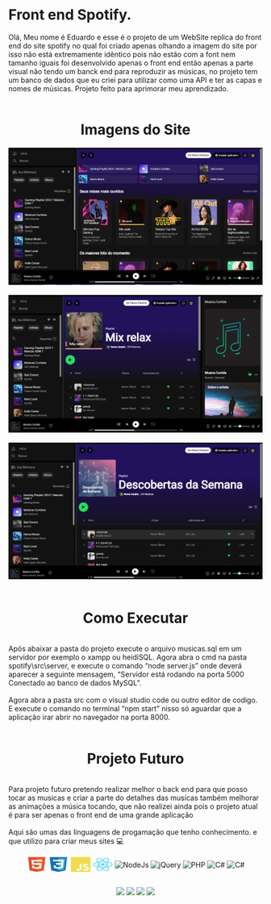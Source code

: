 # Front end Spotify.

Olá, Meu nome é Eduardo e esse é o projeto de um WebSite replica do front end do site spotify no qual foi criado apenas olhando a imagem do site por isso não está extremamente idêntico pois não estão com a font nem tamanho iguais foi desenvolvido apenas o front end então apenas a parte visual não tendo um banck end para reproduzir as músicas, no projeto tem um banco de dados que eu criei para utilizar como uma API e ter as capas e nomes de músicas. Projeto feito para aprimorar meu aprendizado.
<br>
<br>
  <div align="center">
  <h1>Imagens do Site</h1>
  <img src="img1.png">
  <br>
  <br>
  <img src="img2.png">
  <br>
  <br>
  <img src="img3.png">
  <br>
  <br>
  <h1>Como Executar</h1>
  </div>
  <br>
  Após abaixar a pasta do projeto execute o arquivo musicas.sql em um servidor por exemplo o xampp ou heidiSQL. Agora abra o cmd na pasta spotify\src\server, e
  execute o comando “node server.js” onde deverá  aparecer a seguinte mensagem, “Servidor está rodando na porta 5000 Conectado ao banco de dados MySQL”. 
   <br>
   <br>
  Agora abra a pasta src com o visual studio code ou outro editor de codigo. E execute o comando no terminal “npm start” nisso só aguardar que a aplicação irar abrir no navegador na porta 8000.
<br>
<br>
 <div align="center">
 <h1>Projeto Futuro</h1>
 </div>
 <br>
Para projeto futuro pretendo realizar melhor o back end para que posso tocar as musicas e criar a parte do detalhes das musicas também melhorar as animações a música tocando, que não realizei   ainda pois o projeto atual é para ser apenas o front end de uma grande aplicação 
 <br>
 
<br>
  Aqui são umas das linguagens de progamação que tenho conhecimento. e que utilizo para criar meus sites 💻
<br>
<div align="center" style="display: inline_block"><br> 
  <img align="center" alt="HTML" height="30" width="40" src="https://raw.githubusercontent.com/devicons/devicon/master/icons/html5/html5-original.svg">
  <img align="center" alt="CSS" height="30" width="40" src="https://raw.githubusercontent.com/devicons/devicon/master/icons/css3/css3-original.svg">
  <img align="center" alt="Js" height="30" width="40" src="https://raw.githubusercontent.com/devicons/devicon/master/icons/javascript/javascript-plain.svg">
  <img align="center" alt="React" height="30" width="40" src="https://raw.githubusercontent.com/devicons/devicon/master/icons/react/react-original.svg">
  <img align="center" alt="NodeJs" height="30" width="40" src="https://cdn.jsdelivr.net/gh/devicons/devicon/icons/nodejs/nodejs-original.svg" />
  <img align="center" alt="jQuery" height="30" width="40" src="https://cdn.jsdelivr.net/gh/devicons/devicon/icons/jquery/jquery-original.svg" />
  <img align="center" alt="PHP" height="30" width="40" src="https://cdn.jsdelivr.net/gh/devicons/devicon/icons/php/php-original.svg" />
  <img align="center" alt="C#" height="30" width="40" src="https://cdn.jsdelivr.net/gh/devicons/devicon/icons/csharp/csharp-original.svg" />
  <img align="center" alt="C#" height="30" width="40" src="https://cdn.jsdelivr.net/gh/devicons/devicon/icons/python/python-original.svg" />
            
  ##
 
<div> 
  <a href="https://www.instagram.com/eduardofs_02/?hl=pt-br" target="_blank"><img src="https://img.shields.io/badge/-Instagram-%23E4405F?style=for-the-badge&logo=instagram&logoColor=white" target="_blank"></a>
  <a href="https://www.facebook.com/profile.php?id=100021540135507" target="_blank"><img src="https://img.shields.io/badge/Facebook-1877F2?style=for-the-badge&logo=facebook&logoColor=white" target="_blank"></a>
  <a href = "mailto:eduardo.f.seco@gmail.com"><img src="https://img.shields.io/badge/Gmail-D14836?style=for-the-badge&logo=gmail&logoColor=white" target="_blank"></a>
  <a href="https://open.spotify.com/user/72f76s6dnnl40llmc8c8011y2?si=3160eb6075f64e1" target="_blank"><img src="https://img.shields.io/badge/Spotify-1ED760?&style=for-the-badge&logo=spotify&logoColor=white" target="_blank"></a>
  
  

  
  
 
</div>
